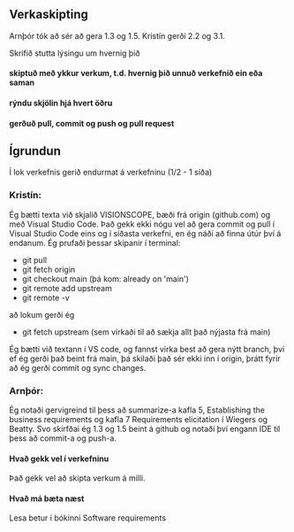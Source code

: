 ## Verkaskipting
Arnþór tók að sér að gera 1.3 og 1.5.
Kristín gerði 2.2 og 3.1.


Skrifið stutta lýsingu um hvernig þið
#### skiptuð með ykkur verkum, t.d. hvernig þið unnuð verkefnið ein eða saman
#### rýndu skjölin hjá hvert öðru 
####  gerðuð pull, commit og push og pull request

## Ígrundun 
Í lok verkefnis gerið endurmat á verkefninu  (1/2 - 1 síða)

### Kristín: 

Ég bætti texta við skjalið VISIONSCOPE, bæði frá origin (github.com) og með Visual Studio Code.
Það gekk ekki nógu vel að gera commit og pull í Visual Studio Code eins og í síðasta verkefni, en ég náði að finna útúr því á endanum. Ég prufaði þessar skipanir í terminal: 
- git pull
- git fetch origin
- git checkout main (þá kom: already on 'main')
- git remote add upstream <verkefni3-Github-linkur>
- git remote -v

að lokum gerði ég 
- git fetch upstream (sem virkaði til að sækja allt það nýjasta frá main)

Ég bætti við textann í VS code, og fannst virka best að gera nýtt branch, því ef ég gerði það beint frá main, þá skilaði það sér ekki inn í origin, þrátt fyrir að ég gerði commit og sync changes.

### Arnþór:
Ég notaði gervigreind til þess að summarize-a kafla 5, Establishing the business requirements og kafla 7 Requirements elicitation í Wiegers og Beatty.
Svo skirfðai ég 1.3 og 1.5 beint á github og notaði því engann IDE til þess að commit-a og push-a. 
#### Hvað gekk vel í verkefninu  
Það gekk vel að skipta verkum á milli.

#### Hvað má bæta næst 
Lesa betur í bókinni Software requirements


